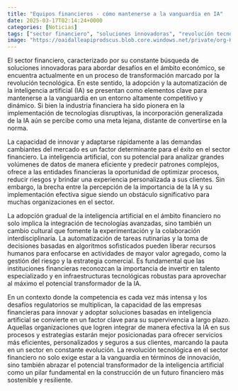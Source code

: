 ```yaml
---
title: "Equipos financieros - cómo mantenerse a la vanguardia en IA"
date: 2025-03-17T02:14:24+0000
categories: [Noticias]
tags: ["sector financiero", "soluciones innovadoras", "revolución tecnológica", "inteligencia artificial", "entidades financieras", "experiencia personalizada", "adopción gradual."]
image: "https://oaidalleapiprodscus.blob.core.windows.net/private/org-HKmKxpuNw3Y88lm4EBrIPq0n/user-ZwiCXOggLL8ZNNKE2g7rXFmV/img-dEzf7GgLFvyka5lkYovGdMAx.png?st=2025-03-17T01%3A14%3A24Z&se=2025-03-17T03%3A14%3A24Z&sp=r&sv=2024-08-04&sr=b&rscd=inline&rsct=image/png&skoid=d505667d-d6c1-4a0a-bac7-5c84a87759f8&sktid=a48cca56-e6da-484e-a814-9c849652bcb3&skt=2025-03-16T23%3A53%3A44Z&ske=2025-03-17T23%3A53%3A44Z&sks=b&skv=2024-08-04&sig=fk4Ekn9%2Bz1YRIlydNmeQtuWsrRFTM8cUeUDJfyrjfUs%3D"
---
```


El sector financiero, caracterizado por su constante búsqueda de soluciones innovadoras para abordar desafíos en el ámbito económico, se encuentra actualmente en un proceso de transformación marcado por la revolución tecnológica. En este sentido, la adopción y la automatización de la inteligencia artificial (IA) se presentan como elementos clave para mantenerse a la vanguardia en un entorno altamente competitivo y dinámico. Si bien la industria financiera ha sido pionera en la implementación de tecnologías disruptivas, la incorporación generalizada de la IA aún se percibe como una meta lejana, distante de convertirse en la norma.

La capacidad de innovar y adaptarse rápidamente a las demandas cambiantes del mercado es un factor determinante para el éxito en el sector financiero. La inteligencia artificial, con su potencial para analizar grandes volúmenes de datos de manera eficiente y predecir patrones complejos, ofrece a las entidades financieras la oportunidad de optimizar procesos, reducir riesgos y brindar una experiencia personalizada a sus clientes. Sin embargo, la brecha entre la percepción de la importancia de la IA y su implementación efectiva sigue siendo un obstáculo significativo para muchas organizaciones en el sector.

La adopción gradual de la inteligencia artificial en el ámbito financiero no solo implica la integración de tecnologías avanzadas, sino también un cambio cultural que fomente la experimentación y la colaboración interdisciplinaria. La automatización de tareas rutinarias y la toma de decisiones basadas en algoritmos sofisticados pueden liberar recursos humanos para enfocarse en actividades de mayor valor agregado, como la gestión del riesgo y la estrategia comercial. Es fundamental que las instituciones financieras reconozcan la importancia de invertir en talento especializado y en infraestructuras tecnológicas robustas para aprovechar al máximo el potencial transformador de la IA.

En un contexto donde la competencia es cada vez más intensa y los desafíos regulatorios se multiplican, la capacidad de las empresas financieras para innovar y adoptar soluciones basadas en inteligencia artificial se convierte en un factor clave para su supervivencia a largo plazo. Aquellas organizaciones que logren integrar de manera efectiva la IA en sus procesos y estrategias estarán mejor posicionadas para ofrecer servicios más eficientes, personalizados y seguros a sus clientes, marcando la pauta en un sector en constante evolución. La revolución tecnológica en el sector financiero no solo exige estar a la vanguardia en términos de innovación, sino también abrazar el potencial transformador de la inteligencia artificial como un pilar fundamental en la construcción de un futuro financiero más sostenible y resiliente.
    